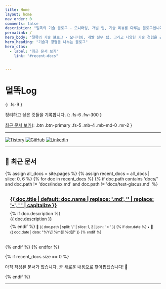 ```yaml
---
title: Home
layout: home
nav_order: 0
comments: false
description: "덜똑의 기술 블로그 - 모니터링, 개발 팁, 기술 리뷰를 다루는 블로그입니다. 실무 경험과 문제 해결 방법을 공유합니다."
permalink: /
hero_body: "덜똑의 기술 블로그 - 모니터링, 개발 실무 팁, 그리고 다양한 기술 경험을 공유하는 공간입니다."
hero_heading: "기술과 경험을 나누는 블로그"
hero_ctas:
  - label: "최근 문서 보기"
    link: "#recent-docs"


---
```


# 덜똑Log
{: .fs-9 }

정리하고 싶은 것들을 기록합니다. 
{: .fs-6 .fw-300 }

[최근 문서 보기](#recent-docs){: .btn .btn-primary .fs-5 .mb-4 .mb-md-0 .mr-2 }
<!-- [GitHub 프로필](https://github.com/dulddok){: .btn .fs-5 .mb-4 .mb-md-0 } -->

---


<a href="https://sunnin.tistory.com" target="_blank" rel="noopener noreferrer">![Tistory](https://img.shields.io/badge/Tistory-FF5722?style=for-the-badge&logo=tistory&logoColor=white)</a>
[![GitHub](https://img.shields.io/badge/GitHub-181717?style=for-the-badge&logo=github&logoColor=white)](https://github.com/dulddok) 
[![LinkedIn](https://img.shields.io/badge/LinkedIn-0077B5?style=for-the-badge&logo=linkedin&logoColor=white)](https://www.linkedin.com/in/dulddok/)

---

## 📝 최근 문서

<div id="recent-docs">

{% assign all_docs = site.pages %}
{% assign recent_docs = all_docs | slice: 0, 6 %}
{% for doc in recent_docs %}
  {% if doc.path contains 'docs/' and doc.path != 'docs/index.md' and doc.path != 'docs/test-giscus.md' %}
    <div class="recent-doc-item" style="margin-bottom: 1rem; padding: 1rem; border: 1px solid var(--border-color); border-radius: 6px;">
      <h3 style="margin: 0 0 0.5rem 0;">
        <a href="{{ doc.url | relative_url }}">{{ doc.title | default: doc.name | replace: '.md', '' | replace: '-', ' ' | capitalize }}</a>
      </h3>
      {% if doc.description %}
        <p style="margin: 0 0 0.5rem 0; color: var(--text-muted);">{{ doc.description }}</p>
      {% endif %}
      <small style="color: var(--text-muted);">
        📁 {{ doc.path | split: '/' | slice: 1, 2 | join: ' > ' }}
        {% if doc.date %}
          • 📅 {{ doc.date | date: "%Y년 %m월 %d일" }}
        {% endif %}
      </small>
    </div>
  {% endif %}
{% endfor %}

{% if recent_docs.size == 0 %}
  <p>아직 작성된 문서가 없습니다. 곧 새로운 내용으로 찾아뵙겠습니다! 🚀</p>
{% endif %}

</div>

---

<!--
{: .warning }
> This website documents the features of the current `main` branch of the Just the Docs theme. See [the CHANGELOG]({% link CHANGELOG.md %}) for a list of releases, new features, and bug fixes.

Just the Docs is a theme for generating static websites with [Jekyll]. You can write source files for your web pages using [Markdown], the [Liquid]{:target="_blank"} templating language, and HTML.[^1] Jekyll builds your site by converting all files that have [front matter] to HTML. Your [Jekyll configuration] file determines which theme to use, and sets general parameters for your site, such as the URL of its home page.

Jekyll builds this Just the Docs theme docs website using the theme itself. These web pages show how your web pages will look *by default* when you use this theme. But you can easily *[customize]* the theme to make them look completely different!

Browse the docs to learn more about how to use this theme.

## Getting started

The [Just the Docs Template] provides the simplest, quickest, and easiest way to create a new website that uses the Just the Docs theme. To get started with creating a site, just click "[use the template]"!

{: .note }
To use the theme, you do ***not*** need to clone or fork the [Just the Docs repo]! You should do that only if you intend to browse the theme docs locally, contribute to the development of the theme, or develop a new theme based on Just the Docs.

You can easily set the site created by the template to be published on [GitHub Pages] – the [template README] file explains how to do that, along with other details.

If [Jekyll] is installed on your computer, you can also build and preview the created site *locally*. This lets you test changes before committing them, and avoids waiting for GitHub Pages.[^2] And you will be able to deploy your local build to a different platform than GitHub Pages.

More specifically, the created site:

- uses a gem-based approach, i.e. uses a `Gemfile` and loads the `just-the-docs` gem
- uses the [GitHub Pages / Actions workflow] to build and publish the site on GitHub Pages

Other than that, you're free to customize sites that you create with the template, however you like. You can easily change the versions of `just-the-docs` and Jekyll it uses, as well as adding further plugins.

{: .note }
See the theme [README][Just the Docs README] for how to use the theme as a gem without creating a new site.

## About the project

Just the Docs is &copy; 2017-{{ "now" | date: "%Y" }} by [Patrick Marsceill](https://patrickmarsceill.com).

### License

Just the Docs is distributed by an [MIT license](https://github.com/just-the-docs/just-the-docs/tree/main/LICENSE.txt).

### Contributing

When contributing to this repository, please first discuss the change you wish to make via issue,
email, or any other method with the owners of this repository before making a change. Read more about becoming a contributor in [our GitHub repo](https://github.com/just-the-docs/just-the-docs#contributing).

#### Thank you to the contributors of Just the Docs!

<ul class="list-style-none">
{% for contributor in site.github.contributors %}
  <li class="d-inline-block mr-1">
     <a href="{{ contributor.html_url }}"><img src="{{ contributor.avatar_url }}" width="32" height="32" alt="{{ contributor.login }}"></a>
  </li>
{% endfor %}
</ul>

### Code of Conduct

Just the Docs is committed to fostering a welcoming community.

[View our Code of Conduct](https://github.com/just-the-docs/just-the-docs/tree/main/CODE_OF_CONDUCT.md) on our GitHub repository.

----

[^1]: The [source file for this page] uses all three markup languages.

[^2]: [It can take up to 10 minutes for changes to your site to publish after you push the changes to GitHub](https://docs.github.com/en/pages/setting-up-a-github-pages-site-with-jekyll/creating-a-github-pages-site-with-jekyll#creating-your-site).

[Jekyll]: https://jekyllrb.com
[Markdown]: https://daringfireball.net/projects/markdown/
[Liquid]: https://github.com/Shopify/liquid/wiki
[Front matter]: https://jekyllrb.com/docs/front-matter/
[Jekyll configuration]: https://jekyllrb.com/docs/configuration/
[source file for this page]: https://github.com/just-the-docs/just-the-docs/blob/main/index.md
[Just the Docs Template]: https://just-the-docs.github.io/just-the-docs-template/
[Just the Docs]: https://just-the-docs.com
[Just the Docs repo]: https://github.com/just-the-docs/just-the-docs
[Just the Docs README]: https://github.com/just-the-docs/just-the-docs/blob/main/README.md
[GitHub Pages]: https://pages.github.com/
[Template README]: https://github.com/just-the-docs/just-the-docs-template/blob/main/README.md
[GitHub Pages / Actions workflow]: https://github.blog/changelog/2022-07-27-github-pages-custom-github-actions-workflows-beta/
[customize]: #customize
[use the template]: https://github.com/just-the-docs/just-the-docs-template/generate
-->
